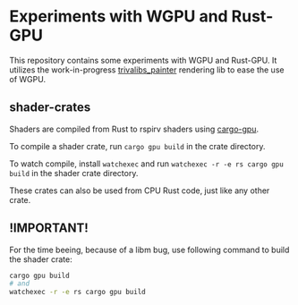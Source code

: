 # Experiments with WGPU and Rust-GPU

This repository contains some experiments with WGPU and Rust-GPU. It utilizes the work-in-progress [trivalibs_painter](https://github.com/trivial-space/trivalibs/tree/main/crates/trivalibs_painter) rendering lib to ease the use of WGPU.

## shader-crates

Shaders are compiled from Rust to rspirv shaders using [cargo-gpu](https://github.com/Rust-GPU/cargo-gpu).

To compile a shader crate, run `cargo gpu build` in the crate directory.

To watch compile, install `watchexec` and run `watchexec -r -e rs cargo gpu build` in the shader crate directory.

These crates can also be used from CPU Rust code, just like any other crate.

## !IMPORTANT!

For the time beeing, because of a libm bug, use following command to build the shader crate:

```bash
cargo gpu build
# and
watchexec -r -e rs cargo gpu build
```
